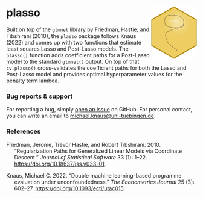 
# plasso <img src='docs/figures/plasso.png' align="right" height="139" />

Built on top of the `glmnet` library by Friedman, Hastie, and Tibshirani
(2010), the `plasso` package follows Knaus (2022) and comes up with two
functions that estimate least squares Lasso and Post-Lasso models. The
`plasso()` function adds coefficient paths for a Post-Lasso model to the
standard `glmnet()` output. On top of that `cv.plasso()` cross-validates
the coefficient paths for both the Lasso and Post-Lasso model and
provides optimal hyperparameter values for the penalty term lambda.

### Bug reports & support

For reporting a bug, simply [open an
issue](https://github.com/stefan-1997/plasso/issues/new) on GitHub. For
personal contact, you can write an email to
michael.knaus@uni-tuebingen.de.

### References

<div id="refs" class="references csl-bib-body hanging-indent">

<div id="ref-glmnet" class="csl-entry">

Friedman, Jerome, Trevor Hastie, and Robert Tibshirani. 2010.
“Regularization Paths for Generalized Linear Models via Coordinate
Descent.” *Journal of Statistical Software* 33 (1): 1–22.
<https://doi.org/10.18637/jss.v033.i01>.

</div>

<div id="ref-knaus" class="csl-entry">

Knaus, Michael C. 2022. “<span class="nocase">Double machine
learning-based programme evaluation under unconfoundedness</span>.” *The
Econometrics Journal* 25 (3): 602–27.
<https://doi.org/10.1093/ectj/utac015>.

</div>

</div>
